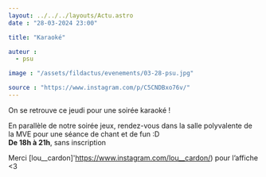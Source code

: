 ```yaml
---
layout: ../../../layouts/Actu.astro
date : "28-03-2024 23:00"

title: "Karaoké"

auteur :
  - psu

image : "/assets/fildactus/evenements/03-28-psu.jpg"

source : "https://www.instagram.com/p/C5CNDBxo76v/"
---
```


On se retrouve ce jeudi pour une soirée karaoké !

En parallèle de notre soirée jeux, rendez-vous dans la salle polyvalente de la MVE pour une séance de chant et de fun :D  
__De 18h à 21h__, sans inscription

Merci [lou__cardon]'https://www.instagram.com/lou__cardon/) pour l’affiche <3